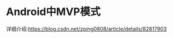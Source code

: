 # Android中MVP模式

详细介绍:<a href="https://blog.csdn.net/zping0808/article/details/82817903">https://blog.csdn.net/zping0808/article/details/82817903</a>
